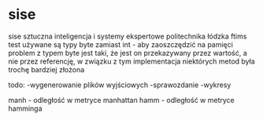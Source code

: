 # sise
sise sztuczna inteligencja i systemy ekspertowe politechnika łódzka ftims
test
używane są typy byte zamiast int - aby zaoszczędzić na pamięci
problem z typem byte jest taki, że jest on przekazywany przez wartość, a nie przez referencję, w związku z tym implementacja niektórych metod była trochę bardziej złożona

todo:
-wygenerowanie plików wyjściowych
-sprawozdanie
	-wykresy
	

manh - odległość w metryce manhattan
hamm - odległość w metryce hamminga


